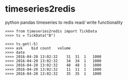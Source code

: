 # timeseries2redis
python pandas timeseries to redis read/ write functionality

	>>>> from timeseries2redis import TickData
	>>>> ts = TickData("B")

	>>>> ts.get(-5)
	>>>> ask	bid	count	volume
	>>>> date				
	>>>> 2016-04-20 13:02:32	31	31	1	1000
	>>>> 2016-04-20 13:02:32	34	34	1	1000
	>>>> 2016-04-20 13:02:32	48	48	1	1000
	>>>> 2016-04-20 13:02:32	11	11	1	1000
	>>>> 2016-04-20 13:02:32	35	35	1	1000